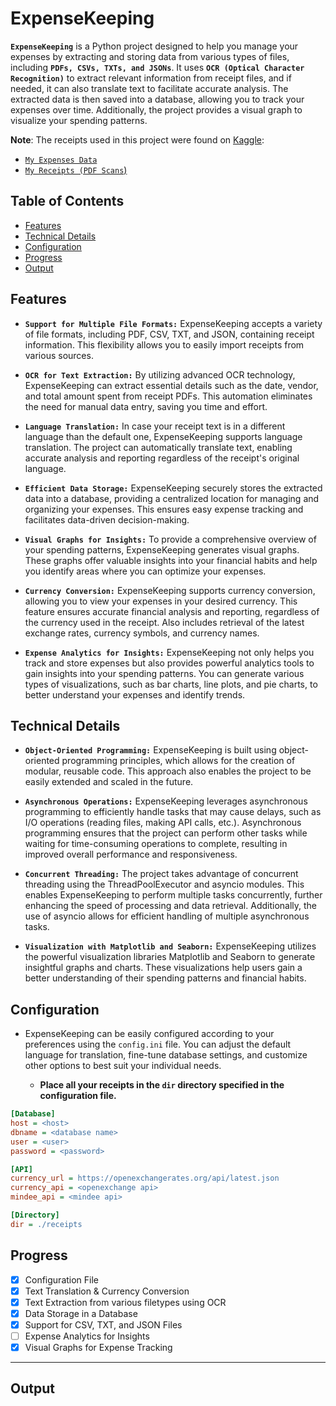 # ExpenseKeeping

**``ExpenseKeeping``** is a Python project designed to help you manage your expenses by extracting and storing data from various types of files, including **``PDFs, CSVs, TXTs, and JSONs``**. It uses **``OCR (Optical Character Recognition)``** to extract relevant information from receipt files, and if needed, it can also translate text to facilitate accurate analysis. The extracted data is then saved into a database, allowing you to track your expenses over time. Additionally, the project provides a visual graph to visualize your spending patterns.

**Note**: The receipts used in this project were found on [Kaggle](https://www.kaggle.com/):
- [``My Expenses Data``](https://www.kaggle.com/datasets/tharunprabu/my-expenses-data)
- [``My Receipts (PDF Scans``)](https://www.kaggle.com/datasets/jenswalter/receipts)

## Table of Contents
- [Features](#features)
- [Technical Details](#technical-details)
- [Configuration](#configuration)
- [Progress](#progress)
- [Output](#output)

## Features

- **``Support for Multiple File Formats:``** ExpenseKeeping accepts a variety of file formats, including PDF, CSV, TXT, and JSON, containing receipt information. This flexibility allows you to easily import receipts from various sources.

- **``OCR for Text Extraction:``** By utilizing advanced OCR technology, ExpenseKeeping can extract essential details such as the date, vendor, and total amount spent from receipt PDFs. This automation eliminates the need for manual data entry, saving you time and effort.

- **``Language Translation:``** In case your receipt text is in a different language than the default one, ExpenseKeeping supports language translation. The project can automatically translate text, enabling accurate analysis and reporting regardless of the receipt's original language.

- **``Efficient Data Storage:``** ExpenseKeeping securely stores the extracted data into a database, providing a centralized location for managing and organizing your expenses. This ensures easy expense tracking and facilitates data-driven decision-making.

- **``Visual Graphs for Insights:``** To provide a comprehensive overview of your spending patterns, ExpenseKeeping generates visual graphs. These graphs offer valuable insights into your financial habits and help you identify areas where you can optimize your expenses.

- **``Currency Conversion:``** ExpenseKeeping supports currency conversion, allowing you to view your expenses in your desired currency. This feature ensures accurate financial analysis and reporting, regardless of the currency used in the receipt. Also includes retrieval of the latest exchange rates, currency symbols, and currency names.

- **``Expense Analytics for Insights:``** ExpenseKeeping not only helps you track and store expenses but also provides powerful analytics tools to gain insights into your spending patterns. You can generate various types of visualizations, such as bar charts, line plots, and pie charts, to better understand your expenses and identify trends.

## Technical Details
- **``Object-Oriented Programming:``** ExpenseKeeping is built using object-oriented programming principles, which allows for the creation of modular, reusable code. This approach also enables the project to be easily extended and scaled in the future.

- **``Asynchronous Operations:``** ExpenseKeeping leverages asynchronous programming to efficiently handle tasks that may cause delays, such as I/O operations (reading files, making API calls, etc.). Asynchronous programming ensures that the project can perform other tasks while waiting for time-consuming operations to complete, resulting in improved overall performance and responsiveness.

- **``Concurrent Threading:``** The project takes advantage of concurrent threading using the ThreadPoolExecutor and asyncio modules. This enables ExpenseKeeping to perform multiple tasks concurrently, further enhancing the speed of processing and data retrieval. Additionally, the use of asyncio allows for efficient handling of multiple asynchronous tasks.

- **``Visualization with Matplotlib and Seaborn:``** ExpenseKeeping utilizes the powerful visualization libraries Matplotlib and Seaborn to generate insightful graphs and charts. These visualizations help users gain a better understanding of their spending patterns and financial habits.
## Configuration

- ExpenseKeeping can be easily configured according to your preferences using the `config.ini` file. You can adjust the default language for translation, fine-tune database settings, and customize other options to best suit your individual needs.

    - **Place all your receipts in the `dir` directory specified in the configuration file.**
```ini
[Database]
host = <host>
dbname = <database name>
user = <user>
password = <password>

[API]
currency_url = https://openexchangerates.org/api/latest.json
currency_api = <openexchange api>
mindee_api = <mindee api>

[Directory]
dir = ./receipts
```

## Progress
- [x] Configuration File
- [x] Text Translation & Currency Conversion
- [x] Text Extraction from various filetypes using OCR
- [x] Data Storage in a Database
- [x] Support for CSV, TXT, and JSON Files
- [ ] Expense Analytics for Insights
- [x] Visual Graphs for Expense Tracking
---

## Output

